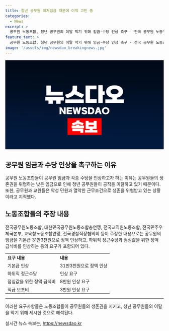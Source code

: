 ```yaml
---
title: 청년 공무원 최저임금 때문에 이직 고민 중
categories:
  - News
excerpt: >
  공무원 노동조합, 청년 공무원의 이탈 막기 위해 임금·수당 인상 촉구 - 전국 공무원 노동조합 및 기관은 공무원의 생계를 위협하는 저임금 문제에 대응하기 위해 공무원 임금과 수당 증액을 주장하며, 공무원의 미래를 위해 요구사항을 제시했다. 이들은 정규직 공무원의 기본급 31만3천원 인상과 하위직 정근수당 및 점심값 등의 인상을 촉구하고, 기획재정부의 결정력 강화와 예산 반영 등을 요구했다.
feature_text: >
  공무원 노동조합, 청년 공무원의 이탈 막기 위해 임금·수당 인상 촉구 - 전국 공무원 노동조합 및 기관은 공무원의 생계를 위협하는 저임금 문제에 대응하기 위해 공무원 임금과 수당 증액을 주장하며, 공무원의 미래를 위해 요구사항을 제시했다. 이들은 정규직 공무원의 기본급 31만3천원 인상과 하위직 정근수당 및 점심값 등의 인상을 촉구하고, 기획재정부의 결정력 강화와 예산 반영 등을 요구했다.
image: '/assets/img/newsdao_breakingnews.jpg'
---
```


<p><img src="/assets/img/newsdao_breakingnews.jpg" alt="ranknews 속보" /></p>

<h2 data-ke-size="size26">공무원 임금과 수당 인상을 촉구하는 이유</h2>

<p data-ke-size="size16">공무원 노동조합들이 공무원 임금과 각종 수당을 인상하고자 하는 이유는 공무원들의 생존권을 위협하는 낮은 임금으로 인해 청년 공무원들이 공직을 이탈하고 있기 때문이다. 또한, 공무원과 교원들은 악성 민원과 열악한 근무조건으로 생존을 위협받고 있는 상황이라고 지적했다.</p>

<h2 data-ke-size="size26">노동조합들의 주장 내용</h2>

<p data-ke-size="size16">전국공무원노동조합, 대한민국공무원노동조합총연맹, 전국교직원노동조합, 전국민주우체국본부, 교육청노동조합연맹, 전국경찰직장협의회 등이 주장한 내용으로는 공무원의 임금을 기본급 31만3천원으로 정액 인상하고, 하위직 정근수당과 점심값을 위한 정액 급식비를 인상하는 등의 요구가 포함되어 있다.</p>

<table>
    <tr>
        <td><b>요구 내용</b></td>
        <td><b>내용</b></td>
    </tr>
    <tr>
        <td>기본급 인상</td>
        <td>31만3천원으로 정액 인상</td>
    </tr>
    <tr>
        <td>하위직 정근수당</td>
        <td>인상 요구</td>
    </tr>
    <tr>
        <td>점심값을 위한 정액 급식비</td>
        <td>8만원 인상 요구</td>
    </tr>
    <tr>
        <td>직급 보조비</td>
        <td>3만원 인상 요구</td>
    </tr>
</table>

<hr>

<p data-ke-size="size16">이러한 요구사항들은 노동조합들이 공무원들의 생존권을 지키고, 청년 공무원들의 이탈을 막기 위해 제시한 것으로 해석된다.</p>
실시간 뉴스 속보는, <a href="https://newsdao.kr" rel="dofollow">https://newsdao.kr</a>


